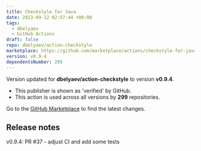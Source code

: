 ```yaml
---
title: Checkstyle for Java
date: 2023-09-12 02:57:44 +00:00
tags:
  - dbelyaev
  - GitHub Actions
draft: false
repo: dbelyaev/action-checkstyle
marketplace: https://github.com/marketplace/actions/checkstyle-for-java
version: v0.9.4
dependentsNumber: 299
---
```



Version updated for **dbelyaev/action-checkstyle** to version **v0.9.4**.
- This publisher is shown as 'verified' by GitHub.
- This action is used across all versions by **299** repositories.

Go to the [GitHub Marketplace](https://github.com/marketplace/actions/checkstyle-for-java) to find the latest changes.

## Release notes

v0.9.4: PR #37 - adjust CI and add some tests
